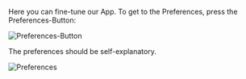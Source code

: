 Here you can fine-tune our App. To get to the Preferences, press the Preferences-Button:

![Preferences-Button](https://spideroak.com/share/IFEU2U2JINCA/GitHub/home/SecUpwN/SpiderOak/SCREENSHOTS/Preferences_Button.png)

The preferences should be self-explanatory.

![Preferences](https://spideroak.com/share/IFEU2U2JINCA/GitHub/home/SecUpwN/SpiderOak/SCREENSHOTS/Preferences.png)